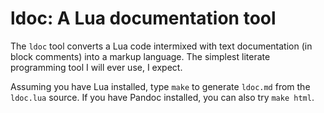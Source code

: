 # ldoc: A Lua documentation tool

The `ldoc` tool converts a Lua code intermixed with text documentation
(in block comments) into a markup language.  The simplest literate
programming tool I will ever use, I expect.

Assuming you have Lua installed, type `make` to generate `ldoc.md`
from the `ldoc.lua` source.  If you have Pandoc installed,
you can also try `make html`.
